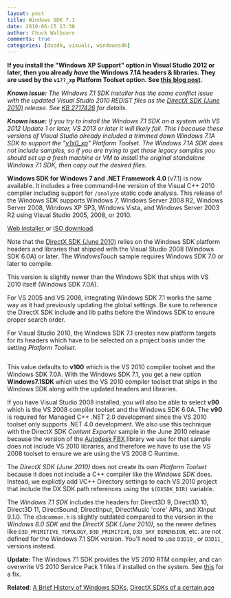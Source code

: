 ```yaml
---
layout: post
title: Windows SDK 7.1
date: 2010-06-15 13:38
author: Chuck Walbourn
comments: true
categories: [dxsdk, visualc, windowssdk]
---
```

<strong>If you install the "Windows XP Support" option in Visual Studio 2012 or later, then you already *have* the Windows 7.1A headers & libraries. They are used by the ``v1??_xp`` Platform Toolset option. See <a href="https://walbourn.github.io/visual-studio-2012-update-1/">this blog post</a>.</strong>
<!--more-->

<em><strong>Known issue:</strong> The Windows 7.1 SDK installer has the same conflict issue with the updated Visual Studio 2010 REDIST files as the <a href="https://walbourn.github.io/known-issue-directx-sdk-june-2010-setup-and-the-s1023-error/">DirectX SDK (June 2010)</a> release. See <a href="http://support.microsoft.com/kb/2717426">KB 2717426</a> for details.</em>

<em><strong>Known issue:</strong> If you try to install the Windows 7.1 SDK on a system with VS 2012 Update 1 or later, VS 2013 or later it will likely fail. This I because these versions of Visual Studio already included a trimmed down Windows 7.1A SDK to support the "<a href="https://walbourn.github.io/visual-studio-2012-update-1/">v1x0_xp</a>" Platform Toolset. The Windows 7.1A SDK does not include samples, so if you are trying to get those legacy samples you should set up a fresh machine or VM to install the original standalone Windows 7.1 SDK, then copy out the desired files.</em><strong></strong>

<strong>Windows SDK for Windows 7 and .NET Framework 4.0 </strong>(v7.1) is now available. It includes a free command-line version of the Visual C++ 2010 compiler including support for <code>/analyze</code> static code analysis. This release of the Windows SDK supports Windows 7, Windows Server 2008 R2, Windows Server 2008, Windows XP SP3, Windows Vista, and Windows Server 2003 R2 using Visual Studio 2005, 2008, or 2010.

<a href="http://go.microsoft.com/fwlink/?LinkID=191420" title="Web Installer">Web installer </a>or <a href="http://go.microsoft.com/fwlink/?LinkID=191424" title="ISO download">ISO download</a>.

Note that the <a href="http://msdn.microsoft.com/directx/sdk/" title="DirectX SDK (June 2010)">DirectX SDK (June 2010)</a> relies on the Windows SDK platform headers and libraries that shipped with the Visual Studio 2008 (Windows SDK 6.0A) or later. The <em>WindowsTouch</em> sample requires Windows SDK 7.0 or later to compile.

This version is slightly newer than the Windows SDK that ships with VS 2010 itself (Windows SDK 7.0A).

For VS 2005 and VS 2008, integrating Windows SDK 7.1 works the same way as it had previously updating the global settings. Be sure to reference the DirectX SDK include and lib paths before the Windows SDK to ensure proper search order.

For Visual Studio 2010, the Windows SDK 7.1 creates new platform targets for its headers which have to be selected on a project basis under the setting <em>Platform Toolset</em>.

<img alt="" src="https://msdnshared.blob.core.windows.net/media/MSDNBlogsFS/prod.evol.blogs.msdn.com/CommunityServer.Blogs.Components.WeblogFiles/00/00/01/34/17/7142.platformtoolset.png" border="0" />

This value defaults to <strong>v100</strong> which is the VS 2010 compiler toolset and the Windows SDK 7.0A. With the Windows SDK 7.1, you get a new option <strong>Windows7.1SDK </strong>which uses the VS 2010 compiler toolset that ships in the Windows SDK along with the updated headers and libraries.

If you have Visual Studio 2008 installed, you will also be able to select <strong>v90</strong> which is the VS 2008 compiler toolset and the Windows SDK 6.0A. The <strong>v90</strong> is required for Managed C++ .NET 2.0 development since the VS 2010 toolset only supports .NET 4.0 development. We also use this technique with the DirectX SDK <em>Content Exporter</em> sample in the June 2010 release because the version of the <a href="http://www.autodesk.com/fbx" title="Autodesk FBX ">Autodesk FBX </a>library we use for that sample does not include VS 2010 libraries, and therefore we have to use the VS 2008 toolset to ensure we are using the VS 2008 C Runtime.

The <em>DirectX SDK (June 2010)</em> does not create its own <em>Platform Toolset</em> because it does not include a C++ compiler like the <em>Windows SDK</em> does. Instead, we explictly add VC++ Directory settings to each VS 2010 project that include the DX SDK path references using the <code>$(DXSDK_DIR)</code> variable.

The <em>Windows 7.1 SDK</em> includes the headers for Direct3D 9, Direct3D 10, Direct3D 11, DirectSound, DirectInput, DirectMusic 'core' APIs, and XInput 9.1.0. The <code>d3dcommon.h</code> is slightly outdated compared to the version in the <em>Windows 8.0 SDK</em> and the <em>DirectX SDK (June 2010)</em>, so the newer defines like <code>D3D_PRIMITIVE_TOPOLOGY</code>, <code>D3D_PRIMITIVE</code>, <code>D3D_SRV_DIMENSION</code>, etc. are not defined for the Windows 7.1 SDK version. You'll need to use <code>D3D10_</code> or <code>D3D11_</code> versions instead.

<strong>Update: </strong>The Windows 7.1 SDK provides the VS 2010 RTM compiler, and can overwrite VS 2010 Service Pack 1 files if installed on the system. See <a href="http://blogs.msdn.com/b/vcblog/archive/2011/03/31/10148110.aspx">this</a> for a fix.

<strong>Related</strong>: <a href="https://walbourn.github.io/a-brief-history-of-windows-sdks/">A Brief History of Windows SDKs</a>, <a href="https://walbourn.github.io/directx-sdk-s-of-a-certain-age/">DirectX SDKs of a certain age</a>
